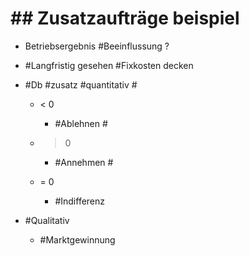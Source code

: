 # ## Zusatzaufträge beispiel 

 - Betriebsergebnis #Beeinflussung ? 
 - #Langfristig gesehen #Fixkosten decken 
 - #Db #zusatz 
 #quantitativ #

	 - < 0 

		 - #Ablehnen #

	 - > 0 

		 - #Annehmen #

	 - = 0 

		 - #Indifferenz 

 - #Qualitativ 

	 - #Marktgewinnung 
